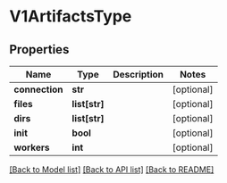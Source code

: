 # V1ArtifactsType

## Properties
Name | Type | Description | Notes
------------ | ------------- | ------------- | -------------
**connection** | **str** |  | [optional] 
**files** | **list[str]** |  | [optional] 
**dirs** | **list[str]** |  | [optional] 
**init** | **bool** |  | [optional] 
**workers** | **int** |  | [optional] 

[[Back to Model list]](../README.md#documentation-for-models) [[Back to API list]](../README.md#documentation-for-api-endpoints) [[Back to README]](../README.md)


